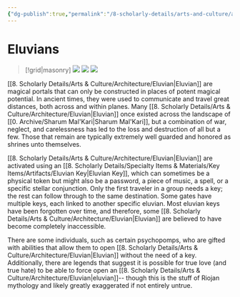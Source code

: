 ```yaml
---
{"dg-publish":true,"permalink":"/8-scholarly-details/arts-and-culture/architecture/eluvian/","noteIcon":""}
---
```


# Eluvians
>[!grid|masonry]
>![](https://i.imgur.com/QutL46x.jpeg)
>![](https://i.imgur.com/QsXLMyP.jpeg)
>![](https://i.imgur.com/8T4lhaE.jpeg)

[[8. Scholarly Details/Arts & Culture/Architecture/Eluvian\|Eluvian]] are magical portals that can only be constructed in places of potent magical potential. In ancient times, they were used to communicate and travel great distances, both across and within planes. Many [[8. Scholarly Details/Arts & Culture/Architecture/Eluvian\|Eluvian]] once existed across the landscape of [[0. Archive/Sharum Mal'Kari\|Sharum Mal'Kari]], but a combination of war, neglect, and carelessness has led to the loss and destruction of all but a few. Those that remain are typically extremely well guarded and honored as shrines unto themselves. 

[[8. Scholarly Details/Arts & Culture/Architecture/Eluvian\|Eluvian]] are activated using an [[8. Scholarly Details/Specialty Items & Materials/Key Items/Artifacts/Eluvian Key\|Eluvian Key]], which can sometimes be a physical token but might also be a password, a piece of music, a spell, or a specific stellar conjunction. Only the first traveler in a group needs a key; the rest can follow through to the same destination. Some gates have multiple keys, each linked to another specific eluvian. Most eluvian keys have been forgotten over time, and therefore, some [[8. Scholarly Details/Arts & Culture/Architecture/Eluvian\|Eluvian]] are believed to have become completely inaccessible. 

There are some individuals, such as certain psychopomps, who are gifted with abilities that allow them to open [[8. Scholarly Details/Arts & Culture/Architecture/Eluvian\|Eluvian]] without the need of a key. Additionally, there are legends that suggest it is possible for true love (and true hate) to be able to force open an [[8. Scholarly Details/Arts & Culture/Architecture/Eluvian\|eluvian]]-- though this is the stuff of Riojan mythology and likely greatly exaggerated if not entirely untrue. 









